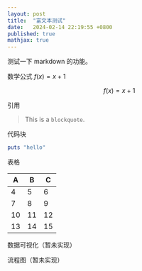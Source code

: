```yaml
---
layout: post
title:  "富文本测试"
date:   2024-02-14 22:19:55 +0800
published: true
mathjax: true
---
```


测试一下 markdown 的功能。


数学公式 $f(x)=x+1$

$$f(x)=x+1$$

引用

> This is a `blockquote`.

代码块

```ruby
puts "hello"
```

表格

| A | B | C |
| --- | --- | --- |
| 4 | 5 | 6 |
| 7 | 8 | 9 |
| 10 | 11 | 12 |
| 13 | 14 | 15 |


数据可视化（暂未实现）



流程图（暂未实现）

```mermaid

```

